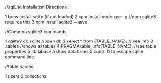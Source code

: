 //sqlLite Installation Directions :

1 brew install sqlite (if not loaded)
2 npm install node-gyp -g //npm sqlite3 requires this
3 npm install sqlite3 —save


//Common sqllite3 commands

1 sqlite3 db.sqlite //open db
2 select * from {TABLE_NAME}; // see info
3 .tables //shows all tables
4 PRAGMA table_info(TABLE_NAME); //see table properties
5 .database //show databases
5 contrl D to escape sqlite command line

//table names

1 users
2 collections



